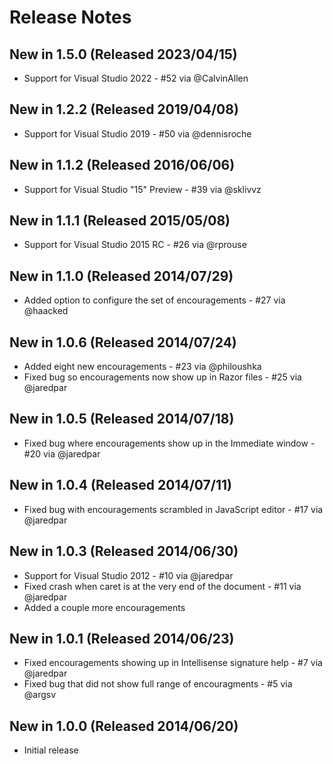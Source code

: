 # Release Notes

## New in 1.5.0 (Released 2023/04/15)

- Support for Visual Studio 2022 - #52 via @CalvinAllen

## New in 1.2.2 (Released 2019/04/08)

- Support for Visual Studio 2019 - #50 via @dennisroche

## New in 1.1.2 (Released 2016/06/06)

- Support for Visual Studio "15" Preview - #39 via @sklivvz

## New in 1.1.1 (Released 2015/05/08)

- Support for Visual Studio 2015 RC - #26 via @rprouse

## New in 1.1.0 (Released 2014/07/29)

- Added option to configure the set of encouragements - #27 via @haacked

## New in 1.0.6 (Released 2014/07/24)

- Added eight new encouragements - #23 via @philoushka
- Fixed bug so encouragements now show up in Razor files - #25 via @jaredpar

## New in 1.0.5 (Released 2014/07/18)

- Fixed bug where encouragements show up in the Immediate window - #20 via @jaredpar

## New in 1.0.4 (Released 2014/07/11)

- Fixed bug with encouragements scrambled in JavaScript editor - #17 via @jaredpar

## New in 1.0.3 (Released 2014/06/30)

- Support for Visual Studio 2012 - #10 via @jaredpar
- Fixed crash when caret is at the very end of the document - #11 via @jaredpar
- Added a couple more encouragements

## New in 1.0.1 (Released 2014/06/23)

- Fixed encouragements showing up in Intellisense signature help - #7 via @jaredpar
- Fixed bug that did not show full range of encouragments - #5 via @argsv

## New in 1.0.0 (Released 2014/06/20)

- Initial release

